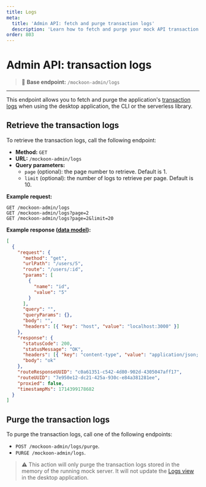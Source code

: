 ```yaml
---
title: Logs
meta:
  title: 'Admin API: fetch and purge transaction logs'
  description: 'Learn how to fetch and purge your mock API transaction logs using the Mockoon admin API endpoints'
order: 803
---
```


# Admin API: transaction logs

> 🔌 **Base endpoint:** `/mockoon-admin/logs`

---

This endpoint allows you to fetch and purge the application's [transaction logs](docs:logging-and-recording/requests-logging) when using the desktop application, the CLI or the serverless library.

## Retrieve the transaction logs

To retrieve the transaction logs, call the following endpoint:

- **Method:** `GET`
- **URL:** `/mockoon-admin/logs`
- **Query parameters:**
  - `page` (optional): the page number to retrieve. Default is 1.
  - `limit` (optional): the number of logs to retrieve per page. Default is 10.

**Example request:**

```http
GET /mockoon-admin/logs
GET /mockoon-admin/logs?page=2
GET /mockoon-admin/logs?page=2&limit=20
```

**Example response ([data model](https://github.com/mockoon/mockoon/blob/main/packages/commons/src/models/server.model.ts#L27-L47)):**

```json
[
  {
    "request": {
      "method": "get",
      "urlPath": "/users/5",
      "route": "/users/:id",
      "params": [
        {
          "name": "id",
          "value": "5"
        }
      ],
      "query": "",
      "queryParams": {},
      "body": "",
      "headers": [{ "key": "host", "value": "localhost:3000" }]
    },
    "response": {
      "statusCode": 200,
      "statusMessage": "OK",
      "headers": [{ "key": "content-type", "value": "application/json; charset=utf-8" }],
      "body": "ok"
    },
    "routeResponseUUID": "c0a61351-c542-4d80-902d-4305047aff17",
    "routeUUID": "7e950e12-dc21-425a-930c-e84a381281ee",
    "proxied": false,
    "timestampMs": 1714399178682
  }
]
```

## Purge the transaction logs

To purge the transaction logs, call one of the following endpoints:

- `POST /mockoon-admin/logs/purge`.
- `PURGE /mockoon-admin/logs`.

> ⚠️ This action will only purge the transaction logs stored in the memory of the running mock server. It will not update the [Logs view](docs:logging-and-recording/requests-logging) in the desktop application.
